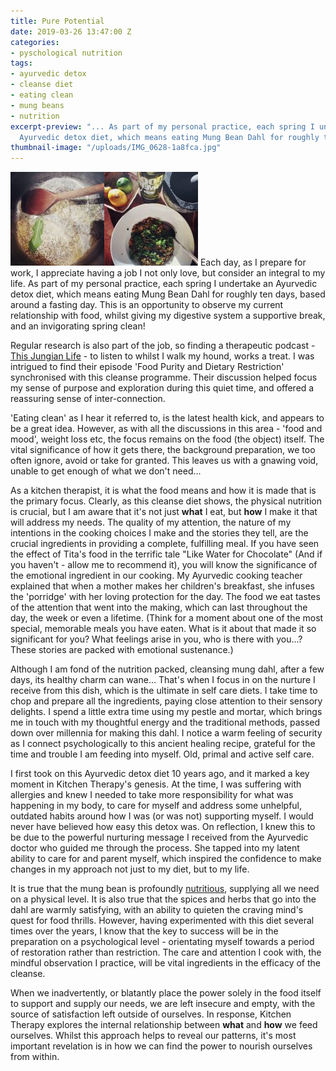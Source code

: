 ```yaml
---
title: Pure Potential
date: 2019-03-26 13:47:00 Z
categories:
- pyschological nutrition
tags:
- ayurvedic detox
- cleanse diet
- eating clean
- mung beans
- nutrition
excerpt-preview: "... As part of my personal practice, each spring I undertake an
  Ayurvedic detox diet, which means eating Mung Bean Dahl for roughly ten days..."
thumbnail-image: "/uploads/IMG_0628-1a8fca.jpg"
---
```


![IMG_2085-150x150.jpg](/uploads/IMG_2085-150x150.jpg)![IMG_2094-1-150x150.jpg](/uploads/IMG_2094-1-150x150.jpg)
Each day, as I prepare for work, I appreciate having a job I not only love, but consider an integral to my life.  As part of my personal practice, each spring I undertake an Ayurvedic detox diet, which means eating Mung Bean Dahl for roughly ten days, based around a fasting day.  This is an opportunity to observe my current relationship with food, whilst giving my digestive system a supportive break, and an invigorating spring clean!

Regular research is also part of the job, so finding a therapeutic podcast - [This Jungian Life](http://http://www.thisjungianlife.com/heres-the-podcast/) - to listen to whilst I walk my hound, works a treat. I was intrigued to find their episode 'Food Purity and Dietary Restriction' synchronised with this cleanse programme.  Their discussion helped focus my sense of purpose and exploration during this quiet time, and offered a reassuring sense of inter-connection.  

'Eating clean' as I hear it referred to, is the latest health kick, and appears to be a great idea.  However, as with all the discussions in this area - 'food and mood', weight loss etc, the focus remains on the food (the object) itself. The vital significance of how it gets there, the background preparation, we too often ignore, avoid or take for granted. This leaves us with a gnawing void, unable to get enough of what we don't need... 

As a kitchen therapist, it is what the food means and how it is made that is the primary focus.  Clearly, as this cleanse diet shows, the physical nutrition is crucial, but I am aware that it's not just **what** I eat, but **how** I make it that will address my needs.  The quality of my attention, the nature of my intentions in the cooking choices I make and the stories they tell, are the crucial ingredients in providing a complete, fulfilling meal.  If you have seen the effect of Tita's food in the terrific tale "Like Water for Chocolate" (And if you haven't - allow me to recommend it), you will know the significance of the emotional ingredient in our cooking.  My Ayurvedic cooking teacher explained that when a mother makes her children's breakfast, she infuses the 'porridge' with her loving protection for the day.  The food we eat tastes of the attention that went into the making, which can last throughout the day, the week or even a lifetime.  (Think for a moment about one of the most special, memorable meals you have eaten.  What is it about that made it so significant for you?  What feelings arise in you, who is there with you...? These stories are packed with emotional sustenance.)

Although I am fond of the nutrition packed, cleansing mung dahl, after a few days, its healthy charm can wane... That's when I focus in on the nurture I receive from this dish, which is the ultimate in self care diets.  I take time to chop and prepare all the ingredients, paying close attention to their sensory delights. I spend a little extra time using my pestle and mortar, which brings me in touch with my thoughtful energy and the traditional methods, passed down over millennia for making this dahl.  I notice a warm feeling of security as I connect psychologically to this ancient healing recipe, grateful for the time and trouble I am feeding into myself. Old, primal and active self care.

I first took on this Ayurvedic detox diet 10 years ago, and it marked a key moment in Kitchen Therapy's genesis. At the time, I was suffering with allergies and knew I needed to take more responsibility for what was happening in my body, to care for myself and address some unhelpful, outdated habits around how I was (or was not) supporting myself.  I would never have believed how easy this detox was.  On reflection, I knew this to be due to the powerful nurturing message I received from the Ayurvedic doctor who guided me through the process.  She tapped into my latent ability to care for and parent myself, which inspired the confidence to make changes in my approach not just to my diet, but to my life.

It is true that the mung bean is profoundly [nutritious](https://draxe.com/mung-beans-nutrition/), supplying all we need on a physical level.  It is also true that the spices and herbs that go into the dahl are warmly satisfying, with an ability to quieten the craving mind's quest for food thrills.  However, having experimented with this diet several times over the years, I know that the key to success will be in the preparation on a psychological level - orientating myself towards a period of restoration rather than restriction.  The care and attention I cook with, the mindful observation I practice, will be vital ingredients in the efficacy of the cleanse.

When we inadvertently, or blatantly place the power solely in the food itself to support and supply our needs, we are left insecure and empty, with the source of satisfaction left outside of ourselves.  In response, Kitchen Therapy explores the internal relationship between **what** and **how** we feed ourselves.  Whilst this approach helps to reveal our patterns, it's most important revelation is in how we can find the power to nourish ourselves from within. 
 